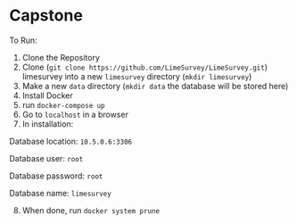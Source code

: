 # Capstone

To Run:

1. Clone the Repository
2. Clone (`git clone https://github.com/LimeSurvey/LimeSurvey.git`) limesurvey into a new `limesurvey` directory (`mkdir limesurvey`)
3. Make a new `data` directory (`mkdir data` the database will be stored here)
5. Install Docker
5. run `docker-compose up`
6. Go to `localhost` in a browser
7. In installation:

  Database location: `10.5.0.6:3306`
  
  Database user: `root`
  
  Database password: `root`
  
  Database name: `limesurvey` 

8. When done, run `docker system prune`
  

